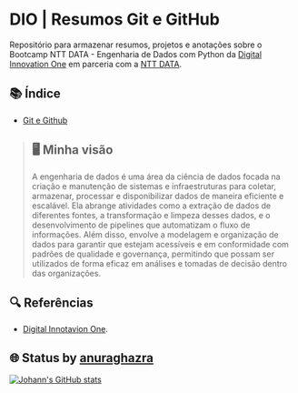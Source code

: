 # DIO | Resumos Git e GitHub

Repositório para armazenar resumos, projetos e anotações sobre o Bootcamp NTT DATA - Engenharia de Dados com Python da [Digital Innovation One](https://www.dio.me/) em parceria com a [NTT DATA](https://br.nttdata.com/).

## 📚 Índice
- [Git e Github](https://github.com/johanngomig/Dio-Bootcamp-EngDados/tree/main/dio-git-e-github)


> ## 🖥 Minha visão
> A engenharia de dados é uma área da ciência de dados focada na criação e manutenção de
> sistemas e infraestruturas para coletar, armazenar, processar e disponibilizar dados de 
> maneira eficiente e escalável. Ela abrange atividades como a extração de dados de diferentes 
> fontes, a transformação e limpeza desses dados, e o desenvolvimento de pipelines que 
> automatizam o fluxo de informações. Além disso, envolve a modelagem e organização de dados para 
> garantir que estejam acessíveis e em conformidade com padrões de qualidade e governança, 
> permitindo que possam ser utilizados de forma eficaz em análises e tomadas de decisão dentro 
> das organizações.


## 🔍 Referências
- [Digital Innotavion One](https://www.dio.me/).

## 🌐 Status by [anuraghazra](https://github.com/anuraghazra/github-readme-stats?tab=readme-ov-file)
[![Johann's GitHub stats](https://github-readme-stats.vercel.app/api?username=johanngomig&hide=contribs)](https://github.com/johanngomig/github-readme-stats)
